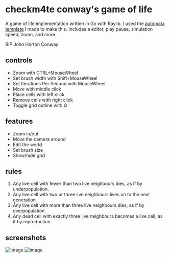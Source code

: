 # checkm4te conway's game of life
A game of life implementation written in Go with Raylib. I used the [automata template](https://github.com/checkm4ted/automata) I made to make this.
Includes a editor, play pause, simulation speed, zoom, and more.

RIP John Horton Conway 

## controls
- Zoom with CTRL+MouseWheel
- Set brush width with Shift+MouseWheel
- Set Iterations Per Second with MouseWheel
- Move with middle click
- Place cells with left click
- Remove cells with right click
- Toggle grid outline with G

## features
- Zoom in/out
- Move the camera around
- Edit the world
- Set brush size
- Show/hide grid

## rules
1. Any live cell with fewer than two live neighbours dies, as if by underpopulation.  
2. Any live cell with two or three live neighbours lives on to the next generation.  
3. Any live cell with more than three live neighbours dies, as if by overpopulation.  
4. Any dead cell with exactly three live neighbours becomes a live cell, as if by reproduction.

## screenshots
![image](example.gif)
![image](https://github.com/checkm4ted/gameoflife/assets/146487129/aa3a6865-2cb1-437d-9e75-6e90d7ba00da)
